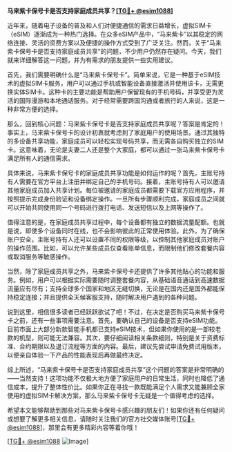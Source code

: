 **马来紫卡保号卡是否支持家庭成员共享？[[TG💪+ @esim1088](https://t.me/s/esim1088)]**

近年来，随着电子设备的普及和人们对便捷通信的需求日益增长，虚拟SIM卡（eSIM）逐渐成为一种热门选择。在众多eSIM产品中，“马来紫卡”以其稳定的网络连接、灵活的资费方案以及便捷的操作方式受到了广泛关注。然而，关于“马来紫卡保号卡是否支持家庭成员共享”的问题，不少用户仍然存在疑问。今天，我们就来详细解答这一问题，并为有需求的朋友提供一些实用建议。

首先，我们需要明确什么是“马来紫卡保号卡”。简单来说，它是一种基于eSIM技术的虚拟SIM卡服务，用户可以通过手机或智能设备直接激活并使用该卡，无需更换实体SIM卡。这种卡的主要功能是帮助用户保留现有的手机号码，并享受更为灵活的国际漫游和本地通话服务。对于经常需要跨国沟通或者旅行的人来说，这是一种非常方便的选择。

那么，回到核心问题：马来紫卡保号卡是否支持家庭成员共享呢？答案是肯定的！事实上，马来紫卡保号卡的设计初衷就考虑到了家庭用户的使用场景。通过其独特的多设备共享功能，家庭成员可以轻松实现号码共享，而无需各自购买独立的SIM卡。这意味着，无论是夫妻二人还是整个大家庭，都可以通过一张马来紫卡保号卡满足所有人的通信需求。

具体来说，马来紫卡保号卡的家庭成员共享功能是如何运作的呢？首先，主账号持有人需要在官方平台上注册并绑定自己的手机号码。接着，主账号持有人可以邀请其他家庭成员加入共享计划。每位被邀请的家庭成员都需要下载官方应用程序，并按照提示完成身份验证和设备绑定操作。一旦所有步骤顺利完成，家庭成员之间就可以开始共同使用同一个号码进行拨打电话、发送短信以及上网等操作了。

值得注意的是，在家庭成员共享过程中，每个设备都有独立的数据流量配额。也就是说，即使多个设备同时在线，也不会影响彼此的正常使用体验。此外，为了确保账户安全，主账号持有人还可以设置不同的权限等级，以控制其他家庭成员对账户的操作范围。比如，可以允许某些成员仅查看账单信息，而限制他们修改套餐内容或取消服务等敏感操作。

当然，除了家庭成员共享之外，马来紫卡保号卡还提供了许多其他贴心的功能和服务。例如，用户可以根据实际需要随时调整套餐内容，从基础语音通话到高速数据流量应有尽有；支持全球多个国家和地区无缝切换，无论是在国内还是国外都能保持稳定连接；并且提供全天候客服支持，随时解决用户遇到的各种问题。

说到这里，相信很多读者已经跃跃欲试了吧！不过，在决定是否购买马来紫卡保号卡之前，还有一些事项需要注意。首先，要确认自己的设备是否支持eSIM功能。目前市面上大部分新款智能手机都已支持eSIM技术，但如果你使用的是一部较老款的机型，则可能无法兼容。其次，要仔细阅读相关条款细则，特别是关于资费标准、合约期限以及退订流程等方面的内容。最后，建议先尝试申请免费试用版本，以便亲自体验一下产品的性能表现后再做最终决定。

综上所述，“马来紫卡保号卡是否支持家庭成员共享”这个问题的答案是非常明确的——当然支持！这项功能不仅极大地方便了家庭用户的日常生活，同时也降低了通信成本，提升了整体性价比。如果你正在寻找一款既能满足个人需求又能兼顾全家使用的虚拟SIM卡解决方案，那么马来紫卡保号卡无疑是一个值得考虑的选择。

希望本文能够帮助到那些对马来紫卡保号卡感兴趣的朋友们！如果你还有任何疑问或想要了解更多相关信息，请随时关注我们的官方社交媒体账号[[TG💪+ @esim1088](https://t.me/s/esim1088)]，那里会有更多精彩内容等着你哦！

[[TG💪+ @esim1088](https://t.me/s/esim1088) ![Image](https://i.postimg.cc/4NQfJmqS/Snipaste-2025-05-13-00-14-12.png)]